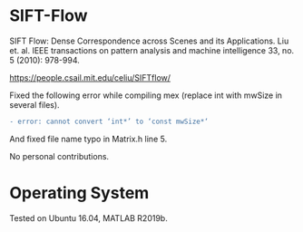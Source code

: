 # SIFT-Flow
SIFT Flow: Dense Correspondence across Scenes and its Applications. Liu et. al. IEEE transactions on pattern analysis and machine intelligence 33, no. 5 (2010): 978-994.

https://people.csail.mit.edu/celiu/SIFTflow/

Fixed the following error while compiling mex (replace int with mwSize in several files).
```diff
- error: cannot convert ‘int*’ to ‘const mwSize*‘
``` 
And fixed file name typo in Matrix.h line 5.

No personal contributions.

# Operating System
Tested on Ubuntu 16.04, MATLAB R2019b.
